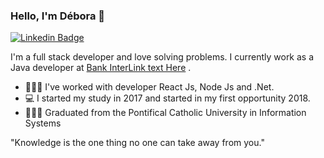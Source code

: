 ### Hello, I'm Débora 👋

[![Linkedin Badge](https://img.shields.io/badge/-Débora%20Lopes-3333cc?style=flat-square&logo=Linkedin&logoColor=white&link=https://www.linkedin.com/in/debora-lopes-dev/)](https://www.linkedin.com/in/debora-lopes-dev/)

I'm a full stack developer and love solving problems. I currently work as a Java developer at [Bank InterLink text Here]([https://link-url-here.org](https://www.bancointer.com.br/))
.
- 👩🏽‍💻 I've worked with developer React Js, Node Js and .Net.
- 💻 I started my study in 2017 and started in my first opportunity 2018.
- 👩🏽‍🎓 Graduated from the Pontifical Catholic University in Information Systems

"Knowledge is the one thing no one can take away from you."

